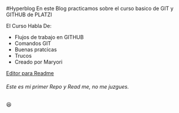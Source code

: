#Hyperblog
En este Blog practicamos sobre el curso basico de GIT y GITHUB de PLATZI

El Curso Habla De:
- Flujos de trabajo en GITHUB
- Comandos GIT
- Buenas pratcicas
- Trucos
- Creado por Maryori

[Editor para Readme](http://https://pandao.github.io/editor.md/en.html "Editor para Readme")

###### Este es mi primer Repo y Read me, no me juzgues.
:laughing: